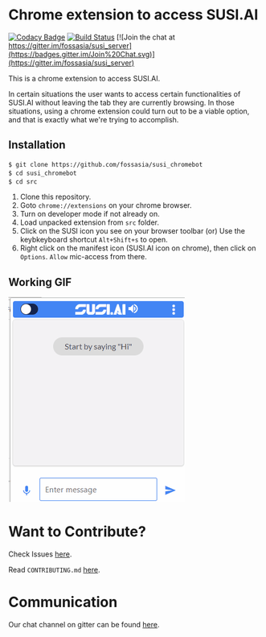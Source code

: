 # Chrome extension to access SUSI.AI

[![Codacy Badge](https://api.codacy.com/project/badge/Grade/98a620d9aed84320ab5d38e03e23a09b)](https://www.codacy.com/app/zamhaq/susi_chromebot?utm_source=github.com&utm_medium=referral&utm_content=fossasia/susi_chromebot&utm_campaign=badger)
[![Build Status](https://travis-ci.org/fossasia/susi_chromebot.svg?branch=master)](https://travis-ci.org/fossasia/susi_chromebot)
[![Join the chat at https://gitter.im/fossasia/susi_server](https://badges.gitter.im/Join%20Chat.svg)](https://gitter.im/fossasia/susi_server)

This is a chrome extension to access SUSI.AI.

In certain situations the user wants to access certain functionalities of SUSI.AI without leaving the tab they are currently browsing. In those situations, using a chrome extension could turn out to be a viable option, and that is exactly what we're trying to accomplish.

## Installation

```sh
$ git clone https://github.com/fossasia/susi_chromebot
$ cd susi_chromebot
$ cd src
```

1. Clone this repository.
2. Goto `chrome://extensions` on your chrome browser.
3. Turn on developer mode if not already on.
4. Load unpacked extension from `src` folder.
5. Click on the SUSI icon you see on your browser toolbar (or) Use the keybkeyboard shortcut ``Alt+Shift+s`` to open. 
6. Right click on the manifest icon (SUSI.AI icon on chrome), then click on `Options`. `Allow`  mic-access from there.

## Working GIF

![SUSI_CHROMEBOT_GIF](susi_chromebot.gif)


# Want to Contribute?

Check Issues [here](https://github.com/fossasia/susi_chromebot/issues).

Read `CONTRIBUTING.md` [here](https://github.com/fossasia/susi_chromebot/blob/master/.github/CONTRIBUTING.md).

# Communication

Our chat channel on gitter can be found [here](https://gitter.im/fossasia/susi_server).
